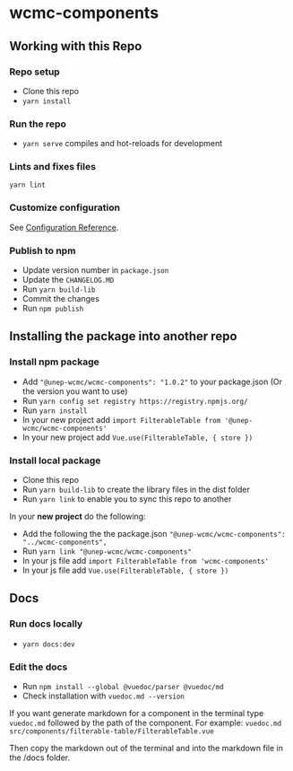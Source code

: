 # wcmc-components

## Working with this Repo
### Repo setup
- Clone this repo
- `yarn install`

### Run the repo
- `yarn serve` compiles and hot-reloads for development

### Lints and fixes files
```
yarn lint
```
### Customize configuration
See [Configuration Reference](https://cli.vuejs.org/config/).

### Publish to npm
- Update version number in `package.json`
- Update the `CHANGELOG.MD`
- Run `yarn build-lib`
- Commit the changes
- Run `npm publish`

## Installing the package into another repo
### Install npm package
- Add `"@unep-wcmc/wcmc-components": "1.0.2"` to your package.json (Or the version you want to use)
- Run `yarn config set registry https://registry.npmjs.org/`
- Run `yarn install`
- In your new project add `import FilterableTable from '@unep-wcmc/wcmc-components'`
- In your new project add `Vue.use(FilterableTable, { store })`

### Install local package
- Clone this repo
- Run `yarn build-lib` to create the library files in the dist folder
- Run `yarn link` to enable you to sync this repo to another

In your **new project** do the following:
- Add the following the the package.json `"@unep-wcmc/wcmc-components": "../wcmc-components",`
- Run `yarn link "@unep-wcmc/wcmc-components"`
- In your js file add `import FilterableTable from 'wcmc-components'`
- In your js file add `Vue.use(FilterableTable, { store })`

## Docs

### Run docs locally
- `yarn docs:dev`

### Edit the docs
- Run `npm install --global @vuedoc/parser @vuedoc/md`
- Check installation with `vuedoc.md --version`

If you want generate markdown for a component in the terminal type `vuedoc.md` followed by the path of the component. For example:
`vuedoc.md src/components/filterable-table/FilterableTable.vue`

Then copy the markdown out of the terminal and into the markdown file in the /docs folder.
